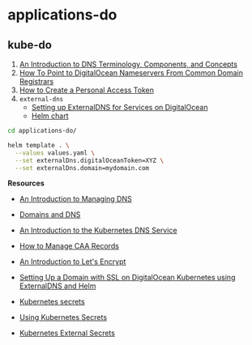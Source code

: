 # applications-do

## kube-do

1) [An Introduction to DNS Terminology, Components, and Concepts](https://www.digitalocean.com/community/tutorials/an-introduction-to-dns-terminology-components-and-concepts)
2) [How To Point to DigitalOcean Nameservers From Common Domain Registrars](https://www.digitalocean.com/community/tutorials/how-to-point-to-digitalocean-nameservers-from-common-domain-registrars)
3) [How to Create a Personal Access Token](https://www.digitalocean.com/docs/api/create-personal-access-token)
4) `external-dns`
    * [Setting up ExternalDNS for Services on DigitalOcean](https://github.com/kubernetes-incubator/external-dns/blob/master/docs/tutorials/digitalocean.md)
    * [Helm chart](https://github.com/helm/charts/tree/master/stable/external-dns)

```bash
cd applications-do/

helm template . \
  --values values.yaml \
  --set externalDns.digitalOceanToken=XYZ \
  --set externalDns.domain=mydomain.com
```

**Resources**
* [An Introduction to Managing DNS](https://www.digitalocean.com/community/tutorial_series/an-introduction-to-managing-dns)
* [Domains and DNS](https://www.digitalocean.com/docs/networking/dns)
* [An Introduction to the Kubernetes DNS Service](https://www.digitalocean.com/community/tutorials/an-introduction-to-the-kubernetes-dns-service)

* [How to Manage CAA Records](https://www.digitalocean.com/docs/networking/dns/how-to/caa)
* [An Introduction to Let's Encrypt](https://www.digitalocean.com/community/tutorials/an-introduction-to-let-s-encrypt)
* [Setting Up a Domain with SSL on DigitalOcean Kubernetes using ExternalDNS and Helm](https://blog.andrewsomething.com/2019/04/04/external-dns-with-ssl-on-k8s)

* [Kubernetes secrets](https://kubernetes.io/docs/concepts/configuration/secret)
* [Using Kubernetes Secrets](https://medium.com/platformer-blog/using-kubernetes-secrets-5e7530e0378a)
* [Kubernetes External Secrets](https://godaddy.github.io/2019/04/16/kubernetes-external-secrets)
